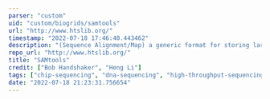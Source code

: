 ```yaml
---
parser: "custom"
uid: "custom/biogrids/samtools"
url: "http://www.htslib.org/"
timestamp: "2022-07-18 17:46:40.443462"
description: "(Sequence Alignment/Map) a generic format for storing large nucleotide sequence alignments that provides various utilities for manipulating alignments, including sorting, merging, indexing and generating alignments in a per-position format."
repo_url: "http://www.htslib.org/"
title: "SAMtools"
credit: ["Bob Handshaker", "Heng Li"]
tags: ["chip-sequencing", "dna-sequencing", "high-throughput-sequencing", "rna-sequencing", "utilities", "wgs-analysis"]
date: "2022-07-18 21:23:31.756654"
---
```

